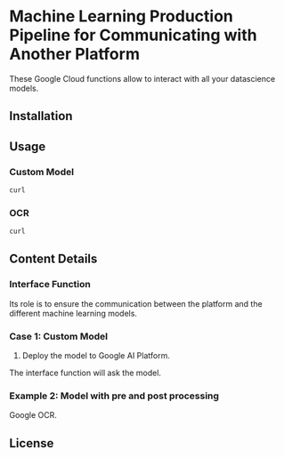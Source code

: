 # Machine Learning Production Pipeline for Communicating with Another Platform

These Google Cloud functions allow to interact with all your datascience models.

## Installation


## Usage

### Custom Model

```bash
curl
```

### OCR

```bash
curl
```

## Content Details

### Interface Function

Its role is to ensure the communication between the platform and the different machine learning models.

### Case 1: Custom Model
1) Deploy the model to Google AI Platform.

The interface function will ask the model.


### Example 2: Model with pre and post processing
Google OCR.

## License








